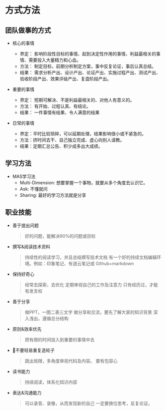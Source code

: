 # 方式方法

## 团队做事的方式

* 核心的事情
  * 界定： 影响阶段性目标的事情、起到决定性作用的事情、利益最相关的事情、需要投入大量精力和心血。
  * 方法： 制定目标，前期分析制定方案，事中反复论证，事后认真总结。
  * 结果： 需求分析产出、设计产出、论证产出、实施过程产出、测试产出、验收阶段产出、效果评级产出、复盘阶段产出。

* 重要的事情
  * 界定： 短期可解决、不是利益最相关的、对他人有意义的。
  * 方法： 有开始、过程认真、有结论。
  * 结果： 一件事情有结果、令人满意的结果

* 日常的事情
  * 界定：平时比较琐碎，可以延期处理，结果影响很小或不紧急的。
  * 方法：挤时间去干、自己独立完成、虚心向别人请教。
  * 结果：定期汇总公告、积少成多出大成绩。

## 学习方法

* MAS学习法
  * Multi-Dimension: 想要掌握一个事物，就要从多个角度去认识它。
  * Ask: 不懂就问
  * Sharing: 最好的学习方法就是分享

## 职业技能

* 善于提出问题
  > 好的问题，能解决90%的问题或目标

* 撰写&阅读技术资料
  > 持续性的阅读学习，并且总结撰写技术文档
  > 有一个好的持续文档编辑环境。例如：印象笔记、有道云笔记或 Github+markdown

* 保持好奇心
  > 经常去探索，去优化
  > 定期审视自己的工作及注意力
  > 只有经历过，才能有发言权

* 善于分享
  > 做PPT，一图二表三文字
  > 做分享和交流，要先了解大家的知识背景
  > 深入浅出，遵循总分结构

* 原则&效率优先
  > 把有限的时间投入到重要的事情中去

* 不要轻易重复造轮子
  > 跳出局限，多角度审视代码及内容。
  > 要有包容心

* 读书能力
  > 持续阅读，体系化知识内容

* 表达&沟通能力
  > 可以录音、录像，从而发现新的自己
  > 一定要换位思考，反复论证。

